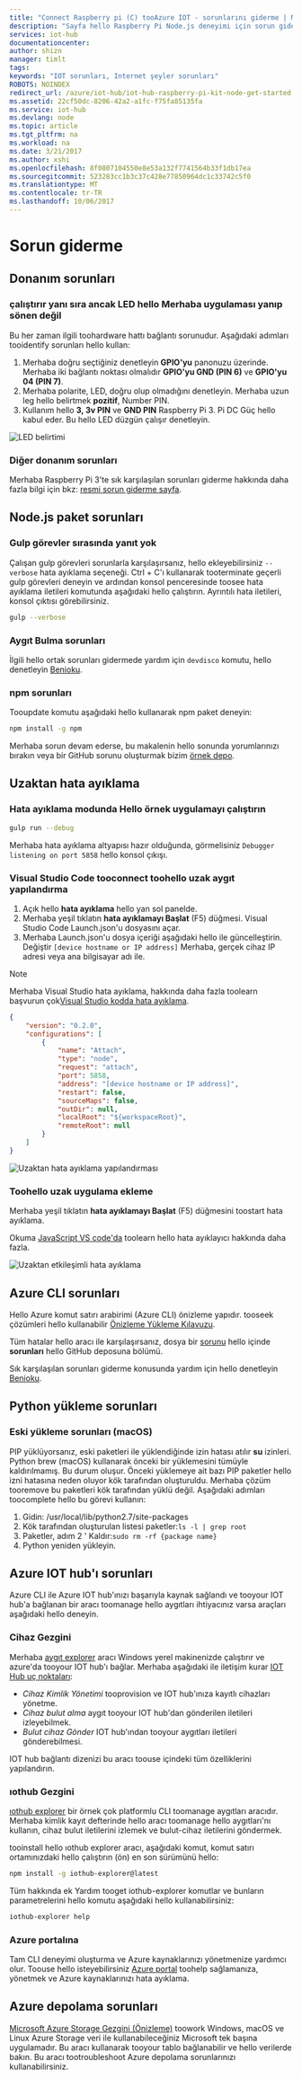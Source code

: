 ```yaml
---
title: "Connect Raspberry pi (C) tooAzure IOT - sorunlarını giderme | Microsoft Docs"
description: "Sayfa hello Raspberry Pi Node.js deneyimi için sorun giderme"
services: iot-hub
documentationcenter: 
author: shizn
manager: timlt
tags: 
keywords: "IOT sorunları, Internet şeyler sorunları"
ROBOTS: NOINDEX
redirect_url: /azure/iot-hub/iot-hub-raspberry-pi-kit-node-get-started
ms.assetid: 22cf50dc-8206-42a2-a1fc-f75fa85135fa
ms.service: iot-hub
ms.devlang: node
ms.topic: article
ms.tgt_pltfrm: na
ms.workload: na
ms.date: 3/21/2017
ms.author: xshi
ms.openlocfilehash: 8f0807104550e8e53a132f7741564b33f1db17ea
ms.sourcegitcommit: 523283cc1b3c37c428e77850964dc1c33742c5f0
ms.translationtype: MT
ms.contentlocale: tr-TR
ms.lasthandoff: 10/06/2017
---
```

# <a name="troubleshooting"></a>Sorun giderme
## <a name="hardware-issues"></a>Donanım sorunları
### <a name="hello-application-runs-well-but-hello-led-is-not-blinking"></a>çalıştırır yanı sıra ancak LED hello Merhaba uygulaması yanıp sönen değil
Bu her zaman ilgili toohardware hattı bağlantı sorunudur. Aşağıdaki adımları tooidentify sorunları hello kullan:

1. Merhaba doğru seçtiğiniz denetleyin **GPIO'yu** panonuzu üzerinde. Merhaba iki bağlantı noktası olmalıdır **GPIO'yu GND (PIN 6)** ve **GPIO'yu 04 (PIN 7)**.
2. Merhaba polarite, LED, doğru olup olmadığını denetleyin. Merhaba uzun leg hello belirtmek **pozitif**, Number PIN.
3. Kullanım hello **3, 3v PIN** ve **GND PIN** Raspberry Pi 3. Pi DC Güç hello kabul eder. Bu hello LED düzgün çalışır denetleyin.

![LED belirtimi](media/iot-hub-raspberry-pi-lessons/troubleshooting/led_spec.png)

### <a name="other-hardware-issues"></a>Diğer donanım sorunları
Merhaba Raspberry Pi 3'te sık karşılaşılan sorunları giderme hakkında daha fazla bilgi için bkz: [resmi sorun giderme sayfa](http://elinux.org/R-Pi_Troubleshooting).

## <a name="nodejs-package-issues"></a>Node.js paket sorunları
### <a name="no-response-during-gulp-tasks"></a>Gulp görevler sırasında yanıt yok
Çalışan gulp görevleri sorunlarla karşılaşırsanız, hello ekleyebilirsiniz `--verbose` hata ayıklama seçeneği. Ctrl + C'ı kullanarak tooterminate geçerli gulp görevleri deneyin ve ardından konsol penceresinde toosee hata ayıklama iletileri komutunda aşağıdaki hello çalıştırın. Ayrıntılı hata iletileri, konsol çıktısı görebilirsiniz.

```bash
gulp --verbose
```

### <a name="device-discovery-issues"></a>Aygıt Bulma sorunları
İlgili hello ortak sorunları gidermede yardım için `devdisco` komutu, hello denetleyin [Benioku](https://github.com/Azure/device-discovery-cli/blob/develop/readme.md).

### <a name="npm-issues"></a>npm sorunları
Tooupdate komutu aşağıdaki hello kullanarak npm paket deneyin:

```bash
npm install -g npm
```

Merhaba sorun devam ederse, bu makalenin hello sonunda yorumlarınızı bırakın veya bir GitHub sorunu oluşturmak bizim [örnek depo](https://github.com/Azure-Samples/iot-hub-node-raspberrypi-getting-started).

## <a name="remote-debugging"></a>Uzaktan hata ayıklama
### <a name="run-hello-sample-application-in-debug-mode"></a>Hata ayıklama modunda Hello örnek uygulamayı çalıştırın
```bash
gulp run --debug
```

Merhaba hata ayıklama altyapısı hazır olduğunda, görmelisiniz ```Debugger listening on port 5858``` hello konsol çıkışı.

### <a name="configure-visual-studio-code-tooconnect-toohello-remote-device"></a>Visual Studio Code tooconnect toohello uzak aygıt yapılandırma
1. Açık hello **hata ayıklama** hello yan sol panelde.
2. Merhaba yeşil tıklatın **hata ayıklamayı Başlat** (F5) düğmesi. Visual Studio Code Launch.json'u dosyasını açar.
3. Merhaba Launch.json'u dosya içeriği aşağıdaki hello ile güncelleştirin. Değiştir `[device hostname or IP address]` Merhaba, gerçek cihaz IP adresi veya ana bilgisayar adı ile.

> [!NOTE]
> Merhaba Visual Studio hata ayıklama, hakkında daha fazla toolearn başvurun çok[Visual Studio kodda hata ayıklama](https://code.visualstudio.com/Docs/editor/debugging#_launchjson-attributes).


```json
{
    "version": "0.2.0",
    "configurations": [
        {
            "name": "Attach",
            "type": "node",
            "request": "attach",
            "port": 5858,
            "address": "[device hostname or IP address]",
            "restart": false,
            "sourceMaps": false,
            "outDir": null,
            "localRoot": "${workspaceRoot}",
            "remoteRoot": null
        }
    ]
}
```

![Uzaktan hata ayıklama yapılandırması](media/iot-hub-raspberry-pi-lessons/troubleshooting/remote_debugging_configuration.png)

### <a name="attach-toohello-remote-application"></a>Toohello uzak uygulama ekleme
Merhaba yeşil tıklatın **hata ayıklamayı Başlat** (F5) düğmesini toostart hata ayıklama.

Okuma [JavaScript VS code'da](https://code.visualstudio.com/docs/languages/javascript#_debugging) toolearn hello hata ayıklayıcı hakkında daha fazla.

![Uzaktan etkileşimli hata ayıklama](media/iot-hub-raspberry-pi-lessons/troubleshooting/remote_debugging_interactive.png)

## <a name="azure-cli-issues"></a>Azure CLI sorunları
Hello Azure komut satırı arabirimi (Azure CLI) önizleme yapıdır. tooseek çözümleri hello kullanabilir [Önizleme Yükleme Kılavuzu](https://github.com/Azure/azure-cli/blob/master/doc/preview_install_guide.md).

Tüm hatalar hello aracı ile karşılaşırsanız, dosya bir [sorunu](https://github.com/Azure/azure-cli/issues) hello içinde **sorunları** hello GitHub deposuna bölümü.

Sık karşılaşılan sorunları giderme konusunda yardım için hello denetleyin [Benioku](https://github.com/Azure/azure-cli/blob/master/README.rst).

## <a name="python-installation-issues"></a>Python yükleme sorunları
### <a name="legacy-installation-issues-macos"></a>Eski yükleme sorunları (macOS)
PIP yüklüyorsanız, eski paketleri ile yüklendiğinde izin hatası atılır **su** izinleri. Python brew (macOS) kullanarak önceki bir yüklemesini tümüyle kaldırılmamış. Bu durum oluşur. Önceki yüklemeye ait bazı PIP paketler hello izni hatasına neden oluyor kök tarafından oluşturuldu. Merhaba çözüm tooremove bu paketleri kök tarafından yüklü değil. Aşağıdaki adımları toocomplete hello bu görevi kullanın:

1. Gidin: /usr/local/lib/python2.7/site-packages
2. Kök tarafından oluşturulan listesi paketler:`ls -l | grep root`
3. Paketler, adım 2 ' Kaldır:`sudo rm -rf {package name}`
4. Python yeniden yükleyin.

## <a name="azure-iot-hub-issues"></a>Azure IOT hub'ı sorunları
Azure CLI ile Azure IOT hub'ınızı başarıyla kaynak sağlandı ve tooyour IOT hub'a bağlanan bir aracı toomanage hello aygıtları ihtiyacınız varsa araçları aşağıdaki hello deneyin.

### <a name="device-explorer"></a>Cihaz Gezgini
Merhaba [aygıt explorer](https://github.com/Azure/azure-iot-sdk-csharp/blob/master/tools/DeviceExplorer) aracı Windows yerel makinenizde çalıştırır ve azure'da tooyour IOT hub'ı bağlar. Merhaba aşağıdaki ile iletişim kurar [IOT Hub uç noktaları](iot-hub-devguide.md):


* *Cihaz Kimlik Yönetimi* tooprovision ve IOT hub'ınıza kayıtlı cihazları yönetme.
* *Cihaz bulut alma* aygıt tooyour IOT hub'dan gönderilen iletileri izleyebilmek.
* *Bulut cihaz Gönder* IOT hub'ından tooyour aygıtları iletileri gönderebilmesi.

IOT hub bağlantı dizenizi bu aracı toouse içindeki tüm özelliklerini yapılandırın.

### <a name="iothub-explorer"></a>ıothub Gezgini
[ıothub explorer](https://github.com/Azure/iothub-explorer) bir örnek çok platformlu CLI toomanage aygıtları aracıdır. Merhaba kimlik kayıt defterinde hello aracı toomanage hello aygıtları'nı kullanın, cihaz bulut iletilerini izlemek ve bulut-cihaz iletilerini göndermek.

tooinstall hello ıothub explorer aracı, aşağıdaki komut, komut satırı ortamınızdaki hello çalıştırın (ön) en son sürümünü hello:

```bash
npm install -g iothub-explorer@latest
```

Tüm hakkında ek Yardım tooget iothub-explorer komutlar ve bunların parametrelerini hello komutu aşağıdaki hello kullanabilirsiniz:

```bash
iothub-explorer help
```

### <a name="azure-portal"></a>Azure portalına
Tam CLI deneyimi oluşturma ve Azure kaynaklarınızı yönetmenize yardımcı olur. Toouse hello isteyebilirsiniz [Azure portal](../azure-portal-overview.md) toohelp sağlamanıza, yönetmek ve Azure kaynaklarınızı hata ayıklama.

## <a name="azure-storage-issues"></a>Azure depolama sorunları
[Microsoft Azure Storage Gezgini (Önizleme)](http://storageexplorer.com) toowork Windows, macOS ve Linux Azure Storage veri ile kullanabileceğiniz Microsoft tek başına uygulamadır. Bu aracı kullanarak tooyour tablo bağlanabilir ve hello verilerde bakın. Bu aracı tootroubleshoot Azure depolama sorunlarınızı kullanabilirsiniz.

